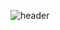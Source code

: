     
![header](https://capsule-render.vercel.app/api?type=waving&color=gradient&customColorList=10&height=200&text=hello!&fontSize=50&animation=twinkling&fontAlign=68&fontAlignY=36)


